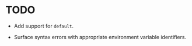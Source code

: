# TODO

- Add support for `default`.

- Surface syntax errors with appropriate environment variable identifiers.
